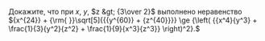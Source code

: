 Докажите, что при $x$, $y$, $z &gt; {3\over 2}$ выполнено неравенство ${x^{24}} + {\rm{ }}\sqrt[5]{{{y^{60}} + {z^{40}}}} \ge {\left( {{x^4}{y^3} + \frac{1}{3}{y^2}{z^2} + \frac{1}{9}{x^3}{z^3}} \right)^2}.$